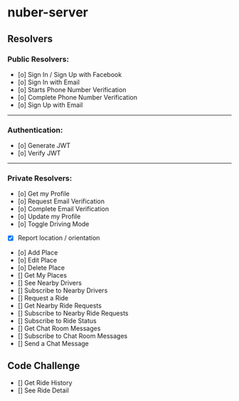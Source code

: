 # nuber-server

## Resolvers

### Public Resolvers:

- [o] Sign In / Sign Up with Facebook
- [o] Sign In with Email
- [o] Starts Phone Number Verification
- [o] Complete Phone Number Verification
- [o] Sign Up with Email

---

### Authentication:

- [o] Generate JWT
- [o] Verify JWT

---

### Private Resolvers:

- [o] Get my Profile
- [o] Request Email Verification
- [o] Complete Email Verification
- [o] Update my Profile
- [o] Toggle Driving Mode
- [x] Report location / orientation
- [o] Add Place
- [o] Edit Place
- [o] Delete Place
- [] Get My Places
- [] See Nearby Drivers
- [] Subscribe to Nearby Drivers
- [] Request a Ride
- [] Get Nearby Ride Requests
- [] Subscribe to Nearby Ride Requests
- [] Subscribe to Ride Status
- [] Get Chat Room Messages
- [] Subscribe to Chat Room Messages
- [] Send a Chat Message

## Code Challenge

- [] Get Ride History
- [] See Ride Detail
